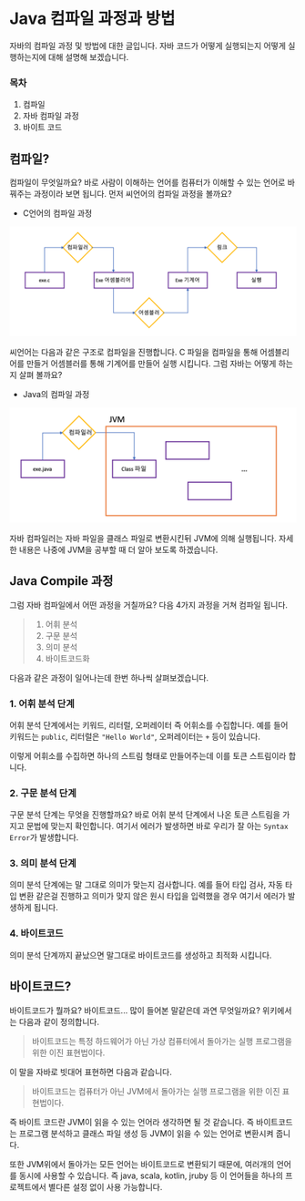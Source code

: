 # Java 컴파일 과정과 방법

자바의 컴파일 과정 및 방법에 대한 글입니다. 자바 코드가 어떻게 실행되는지 어떻게 실행하는지에 대해 설명해 보겠습니다.

### 목차

1. 컴파일
2. 자바 컴파일 과정
3. 바이트 코드



## 컴파일?

컴파일이 무엇일까요? 바로 사람이 이해하는 언어를 컴퓨터가 이해할 수 있는 언어로 바꿔주는 과정이라 보면 됩니다. 먼저 씨언어의 컴파일 과정을 볼까요?

* C언어의 컴파일 과정

![](./images/C-Compile.png)

씨언어는 다음과 같은 구조로 컴파일을 진행합니다. C 파일을 컴파일을 통해 어셈블리어를 만들거 어셈블러를 통해 기계어를 만들어 실행 시킵니다. 그럼 자바는 어떻게 하는지 살펴 볼까요?

* Java의 컴파일 과정

![](./images/Java-Compile.png)

자바 컴파일러는 자바 파일을 클래스 파일로 변환시킨뒤 JVM에 의해 실행됩니다. 자세한 내용은 나중에 JVM을 공부할 때 더 알아 보도록 하겠습니다.



## Java Compile 과정

그럼 자바 컴파일에서 어떤 과정을 거칠까요? 다음 4가지 과정을 거쳐 컴파일 됩니다.

> 1. 어휘  분석
> 2. 구문 분석
> 3. 의미 분석
> 4. 바이트코드화

다음과 같은 과정이 일어나는데 한번 하나씩 살펴보겠습니다.

### 1. 어휘 분석 단계

어휘 분석 단계에서는 키워드, 리터럴, 오퍼레이터 즉 어휘소를 수집합니다. 예를 들어 키워드는 ``public``, 리터럴은 ``"Hello World"``, 오퍼레이터는 ``+`` 등이 있습니다. 

이렇게 어휘소를 수집하면 하나의 스트림 형태로 만들어주는데 이를 토큰 스트림이라 합니다.

### 2. 구문 분석 단계

구문 분석 단계는 무엇을 진행할까요? 바로 어휘 분석 단계에서 나온 토큰 스트림을 가지고 문법에 맞는지 확인합니다. 여기서 에러가 발생하면 바로 우리가 잘 아는 ``Syntax Error``가 발생합니다.

### 3. 의미 분석 단계

의미 분석 단계에는 말 그대로 의미가 맞는지 검사합니다. 예를 들어 타입 검사, 자동 타입 변환 같은걸 진행하고 의미가 맞지 않은 원시 타입을 입력했을 경우 여기서 에러가 발생하게 됩니다.

### 4. 바이트코드

의미 분석 단계까지 끝났으면 말그대로 바이트코드를 생성하고 최적화 시킵니다.



## 바이트코드?

바이트코드가 뭘까요? 바이트코드... 많이 들어본 말같은데 과연 무엇일까요? 위키에서는 다음과 같이 정의합니다.

> 바이트코드는 특정 하드웨어가 아닌 가상 컴퓨터에서 돌아가는 실행 프로그램을 위한 이진 표현법이다.

이 말을 자바로 빗대어 표현하면 다음과 같습니다.

> 바이트코드는 컴퓨터가 아닌 JVM에서 돌아가는 실행 프로그램을 위한 이진 표현법이다.

즉 바이트 코드란 JVM이 읽을 수 있는 언어라 생각하면 될 것 같습니다. 즉 바이트코드는 프로그램 분석하고 클래스 파일 생성 등 JVM이 읽을 수 있는 언어로 변환시켜 줍니다.

또한 JVM위에서 돌아가는 모든 언어는 바이트코드로 변환되기 때문에, 여러개의 언어를 동시에 사용할 수 있습니다. 즉 java, scala, kotlin, jruby 등 이 언어들을 하나의 프로젝트에서 별다른 설정 없이 사용 가능합니다.

